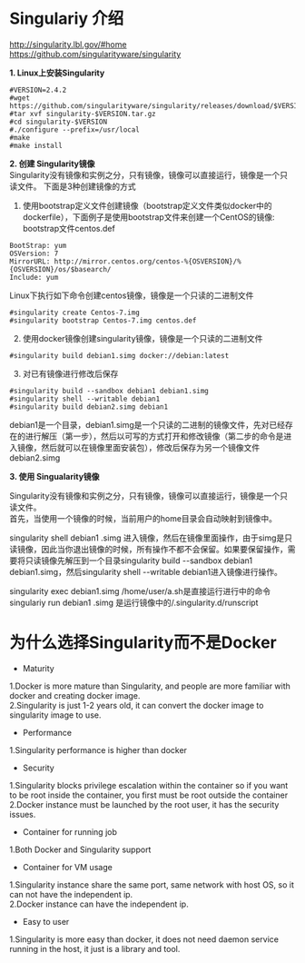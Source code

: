 # Singulariy 介绍
http://singularity.lbl.gov/#home  
https://github.com/singularityware/singularity  

**1. Linux上安装Singularity**  
```
#VERSION=2.4.2
#wget https://github.com/singularityware/singularity/releases/download/$VERSION/singularity-$VERSION.tar.gz
#tar xvf singularity-$VERSION.tar.gz
#cd singularity-$VERSION
#./configure --prefix=/usr/local
#make
#make install
```

**2. 创建 Singularity镜像**   
Singularity没有镜像和实例之分，只有镜像，镜像可以直接运行，镜像是一个只读文件。 下面是3种创建镜像的方式    
1. 使用bootstrap定义文件创建镜像（bootstrap定义文件类似docker中的dockerfile），下面例子是使用bootstrap文件来创建一个CentOS的镜像:   
bootstrap文件centos.def
```
BootStrap: yum
OSVersion: 7
MirrorURL: http://mirror.centos.org/centos-%{OSVERSION}/%{OSVERSION}/os/$basearch/
Include: yum
```
Linux下执行如下命令创建centos镜像，镜像是一个只读的二进制文件
```
#singularity create Centos-7.img
#singularity bootstrap Centos-7.img centos.def
```
2. 使用docker镜像创建singularity镜像，镜像是一个只读的二进制文件

```
#singularity build debian1.simg docker://debian:latest
```
3. 对已有镜像进行修改后保存
```
#singularity build --sandbox debian1 debian1.simg
#singularity shell --writable debian1
#singularity build debian2.simg debian1
```
debian1是一个目录，debian1.simg是一个只读的二进制的镜像文件，先对已经存在的进行解压（第一步），然后以可写的方式打开和修改镜像（第二步的命令是进入镜像，然后就可以在镜像里面安装包），修改后保存为另一个镜像文件debian2.simg   

**3. 使用 Singualarity镜像**   

Singularity没有镜像和实例之分，只有镜像，镜像可以直接运行，镜像是一个只读文件。   
首先，当使用一个镜像的时候，当前用户的home目录会自动映射到镜像中。    

singularity shell debian1 .simg 进入镜像，然后在镜像里面操作，由于simg是只读镜像，因此当你退出镜像的时候，所有操作不都不会保留。如果要保留操作，需要将只读镜像先解压到一个目录singularity build --sandbox debian1 debian1.simg，然后singularity shell --writable debian1进入镜像进行操作。    

singularity exec debian1.simg /home/user/a.sh是直接运行进行中的命令    
singulariy run debian1 .simg 是运行镜像中的/.singularity.d/runscript    
    

# 为什么选择Singularity而不是Docker
- Maturity	

1.Docker is more mature than Singularity, and people are more familiar with docker and creating docker image.  
2.Singularity is just 1-2 years old,  it can convert the docker image to singularity image to use.  

- Performance	

1.Singularity performance is higher than docker   

- Security   

1.Singularity blocks privilege escalation within the container so if you want to be root inside the container, you first must be root outside the container   
2.Docker instance must be launched by the root user, it has the security issues.   

- Container for running job	

1.Both Docker and Singularity  support    

- Container for VM usage   

1.Singularity instance share the same port, same network with host OS, so it can not have the independent ip.   
2.Docker instance can have the independent ip.   

- Easy to user	 

1.Singularity is more easy than docker, it does not need daemon service running in the host, it just is a library and tool.

 
